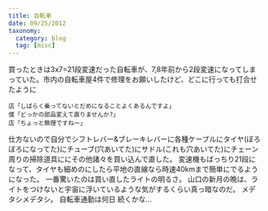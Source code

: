 ```yaml
---
title: 自転車
date: 09/25/2012
taxonomy:
  category: blog
  tag: [misc]
---
```


買ったときは3x7=21段変速だった自転車が、7,8年前から2段変速になってしまっていた。市内の自転車屋4件で修理をお願いしたけど、どこに行っても打合せたように

```
店「しばらく乗ってないとだめになることよくあるんですよ」
僕「どっかの部品変えて直りませんか?」
店「ちょっと無理ですねー」
```

仕方ないので自分でシフトレバー&ブレーキレバーに各種ケーブルにタイヤ(ぼろぼろになってた)にチューブ(穴あいてた)にサドル(これも穴あいてた)にチェーン周りの掃除道具ににその他諸々を買い込んで直した。
変速機もばっちり21段になって、タイヤも細めのにしたら平地の直線なら時速40kmまで簡単にでるようになった。
一番驚いたのは買い直したライトの明るさ。
山口の新月の晩は、ライトをつけないと宇宙に浮いているような気がするくらい真っ暗なのだ。
メデタシメデタシ。
自転車通勤は何日 続くかな...